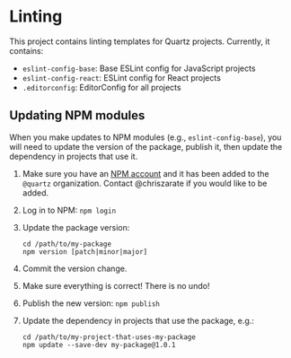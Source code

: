 # Linting

This project contains linting templates for Quartz projects. Currently, it
contains:

- `eslint-config-base`: Base ESLint config for JavaScript projects
- `eslint-config-react`: ESLint config for React projects
- `.editorconfig`: EditorConfig for all projects

## Updating NPM modules

When you make updates to NPM modules (e.g., `eslint-config-base`), you will need
to update the version of the package, publish it, then update the dependency in
projects that use it.

1. Make sure you have an [NPM account][npm] and it has been added to the
   `@quartz` organization. Contact @chriszarate if you would like to be added.

2. Log in to NPM: `npm login`

3. Update the package version:
   ```
   cd /path/to/my-package
   npm version [patch|minor|major]
   ```

4. Commit the version change.

5. Make sure everything is correct! There is no undo!

6. Publish the new version: `npm publish`

7. Update the dependency in projects that use the package, e.g.:
   ```
   cd /path/to/my-project-that-uses-my-package
   npm update --save-dev my-package@1.0.1
   ```

[npm]: https://www.npmjs.com/
